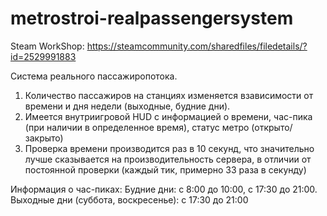 # metrostroi-realpassengersystem
Steam WorkShop:  https://steamcommunity.com/sharedfiles/filedetails/?id=2529991883

Система реального пассажиропотока.

1. Количество пассажиров на станциях изменяется взависимости от времени и дня недели (выходные, будние дни).
2. Имеется внутриигровой HUD с информацией о времени, час-пика (при наличии в определенное время), статус метро (открыто/закрыто)
3. Проверка времени производится раз в 10 секунд, что значительно лучше сказывается на производительность сервера, в отличии от постоянной проверки (каждый тик, примерно 33 раза в секунду)

Информация о час-пиках:
Будние дни: с 8:00 до 10:00, с 17:30 до 21:00.
Выходные дни (суббота, воскресенье): с 17:30 до 21:00



